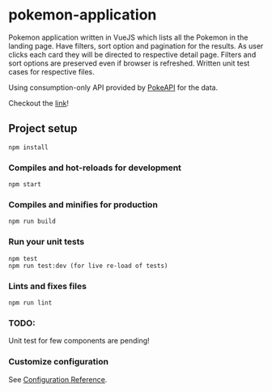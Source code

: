 # pokemon-application
Pokemon application written in VueJS which lists all the Pokemon in the landing page. Have filters, sort option and pagination for the results. As user clicks each card they will be directed to respective detail page. Filters and sort options are preserved even if browser is refreshed. Written unit test cases for respective files.

Using consumption-only API provided by [PokeAPI](https://pokeapi.co/docs/v2#pokemon-section) for the data.

Checkout the [link](https://jestinzac.github.io/pokemon-application/)!


## Project setup
```
npm install
```

### Compiles and hot-reloads for development
```
npm start
```

### Compiles and minifies for production
```
npm run build
```

### Run your unit tests
```
npm test
npm run test:dev (for live re-load of tests)
```

### Lints and fixes files
```
npm run lint
```

### TODO:
Unit test for few components are pending!

### Customize configuration
See [Configuration Reference](https://cli.vuejs.org/config/).
